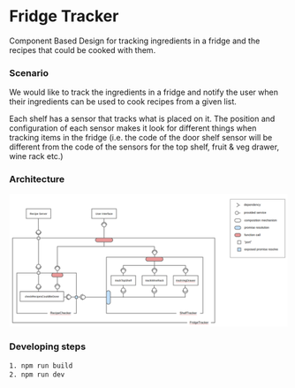 # Fridge Tracker

Component Based Design for tracking ingredients in a fridge and the recipes that could be cooked with them.

### Scenario

We would like to track the ingredients in a fridge and notify the user when their ingredients can be used to cook recipes from a given list.


Each shelf has a sensor that tracks what is placed on it. The position and configuration of each sensor makes it look for different things when tracking items in the fridge (i.e. the code of the door shelf sensor will be different from the code of the sensors for the top shelf, fruit & veg drawer, wine rack etc.)

### Architecture

![](architecture.png)

### Developing steps
```
1. npm run build
2. npm run dev

